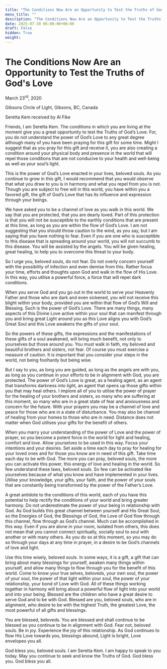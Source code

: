 ```yaml
---
title: "The Conditions Now Are an Opportunity to Test the Truths of God's Love"
menu_title: ""
description: "The Conditions Now Are an Opportunity to Test the Truths of Gods Love"
date: 2025-07-30 06:00:00+00:00
draft: False
hidden: True
weight:
---
```

# The Conditions Now Are an Opportunity to Test the Truths of God's Love

March 23<sup>rd</sup>, 2020

Gibsons Circle of Light, Gibsons, BC, Canada

Seretta Kem received by Al Fike

Friends, I am Seretta Kem. The conditions in which you are living at the moment give you a great opportunity to test the Truths of God’s Love. For, you do not understand the power of God’s Love to any great degree although many of you have been praying for this gift for some time. Might I suggest that as you pray for this gift and receive it, you are also creating a condition around your physical body and presence in the world that will repel those conditions that are not conducive to your health and well-being as well as your soul’s light.

This is the power of God’s Love enacted in your lives, beloved souls. As you continue to grow in this gift, I would recommend that you would observe that what you draw to you is in harmony and what you repel from you is not. Though you are subject to free will in this world, you have within you a favored gift, the gift of God’s Love that has its influence and expression through your beings.

We have asked you to be a channel of love as you walk in this world. We say that you are protected, that you are dearly loved. Part of this protection is that you will not be susceptible to the earthly conditions that are present at this time, as long as you are within the flow of God’s Love. I am not suggesting that you should throw caution to the wind, as you say, but I am saying that you have nothing to fear. Even if you are one who is susceptible to this disease that is spreading around your world, you will not succumb to this disease. You will be assisted by the angels. You will be given healing, great healing, to help you to overcome this threat to your body.

So I urge you, beloved souls, do not fear. Do not overly concern yourself with the possibility of infection and even demise from this. Rather focus your time, efforts and thoughts upon God and walk in the flow of His Love. In this way, you utilise a powerful force, a force that will repel dark conditions.

When you serve God and you go out in the world to serve your Heavenly Father and those who are dark and even sickened, you will not receive this blight within your body, provided you are within that flow of God’s Will and Blessing. Such is the power of God’s Love. There are many things, many aspects of this Divine Love active within your soul that can manifest through you and bring great Light around you as this Love aligns you with God’s Great Soul and this Love awakens the gifts of your soul.

So the powers of these gifts, the expressions and the manifestations of these gifts of a soul awakened, will bring much benefit, not only to yourselves but those around you. You must walk in faith, my beloved and beautiful brothers and sisters, not fear. Of course you must exercise a measure of caution. It is important that you consider your steps in the world, not being foolhardy but being wise.

But I say to you, as long you are guided, as long as the angels are with you, as long as you continue in your efforts to be in alignment with God, you are protected. The power of God’s Love is great, as a healing agent, as an agent that transforms darkness into light, an agent that opens up those gifts within you that may heal others. I implore all of you to utilise the power of prayer for the healing of your brothers and sisters, so many who are suffering at this moment, so many who are in a great state of fear and anxiousness and concern for the future. With your prayers you may be a channel of love and peace for those who are in a state of disturbance. You may also be channel of healing from your homes to those who are in need. Distance does not matter when God utilises your gifts for the benefit of others.

When you marry your understanding of the power of Love and the power of prayer, so you become a potent force in the world for light and healing, comfort and love. Allow yourselves to be used in this way. Focus your intentions and your desires. Set aside a time each day to pray for healing for your loved ones and for those you know are in need of this gift. Take time each day to be with God. The more you can pray, beloved souls, the more you can activate this power, this energy of love and healing in the world. So few understand these laws, beloved souls. So few can be activated like  yourselves because of what you know and have implemented in your lives. Utilise your knowledge, your gifts, your faith, and the power of your souls that are constantly being transformed by the power of the Father’s Love.

A great antidote to the conditions of this world, each of you have this potential to help rectify the conditions of your world and bring greater harmony. Do not underestimate the power of your being in relationship with God. As God builds this great channel between yourself and His Great Soul, so the Energies of God, the Blessings of God, the Love of God flow through this channel, flow through as God’s channel. Much can be accomplished in this way. Even if you are alone in your room, isolated from others, this does not mean that you cannot connect spiritually, socially soul to soul with another or with many others. As you do so at this moment, so you may do so through your days at any time in prayer, in a desire to be God’s channels of love and light.

Use this time wisely, beloved souls. In some ways, it is a gift, a gift that can bring about many blessings for yourself, awaken many things within yourself, and allow many things to flow through you for the benefit of this world. Come to know your true selves, beloveds, your own soul, the power of your soul, the power of that light within your soul, the power of your relationship, your bond of Love with God. All of these things working together in harmony will bring about a powerful flow of light into your world and into your being. Blessed are the children who have a great desire to serve God and to be with God. Blessed are you, beloved souls, who are in alignment, who desire to be with the highest Truth, the greatest Love, the most powerful of all gifts and blessings.

You are blessed, beloveds. You are blessed and shall continue to be blessed as you continue to be in alignment with God. Fear not, beloved souls. Be in joy. Experience the joy of this relationship. As God continues to flow His Love towards you, blessings abound, Light is bright, Love envelopes you all.

God bless you, beloved souls. I am Seretta Kem. I am happy to speak to you today. May you continue to seek and know the Truths of God. God bless you. God bless you all.
